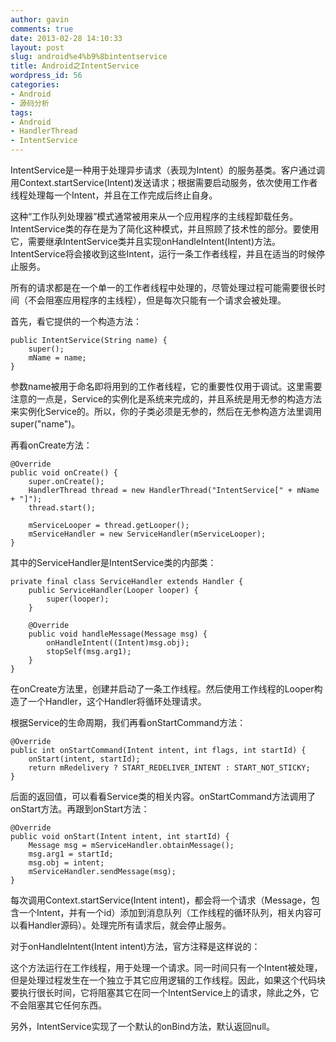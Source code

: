 ```yaml
---
author: gavin
comments: true
date: 2013-02-28 14:10:33
layout: post
slug: android%e4%b9%8bintentservice
title: Android之IntentService
wordpress_id: 56
categories:
- Android
- 源码分析
tags:
- Android
- HandlerThread
- IntentService
---
```


IntentService是一种用于处理异步请求（表现为Intent）的服务基类。客户通过调用Context.startService(Intent)发送请求；根据需要启动服务，依次使用工作者线程处理每一个Intent，并且在工作完成后终止自身。

这种“工作队列处理器”模式通常被用来从一个应用程序的主线程卸载任务。IntentService类的存在是为了简化这种模式，并且照顾了技术性的部分。要使用它，需要继承IntentService类并且实现onHandleIntent(Intent)方法。IntentService将会接收到这些Intent，运行一条工作者线程，并且在适当的时候停止服务。

所有的请求都是在一个单一的工作者线程中处理的，尽管处理过程可能需要很长时间（不会阻塞应用程序的主线程），但是每次只能有一个请求会被处理。

首先，看它提供的一个构造方法：

    public IntentService(String name) {
        super();
        mName = name;
    }

参数name被用于命名即将用到的工作者线程，它的重要性仅用于调试。这里需要注意的一点是，Service的实例化是系统来完成的，并且系统是用无参的构造方法来实例化Service的。所以，你的子类必须是无参的，然后在无参构造方法里调用super("name")。

再看onCreate方法：

    @Override
    public void onCreate() {
        super.onCreate();
        HandlerThread thread = new HandlerThread("IntentService[" + mName + "]");
        thread.start();
    
        mServiceLooper = thread.getLooper();
        mServiceHandler = new ServiceHandler(mServiceLooper);
    }

其中的ServiceHandler是IntentService类的内部类：

    private final class ServiceHandler extends Handler {
        public ServiceHandler(Looper looper) {
            super(looper);
        }
    
        @Override
        public void handleMessage(Message msg) {
            onHandleIntent((Intent)msg.obj);
            stopSelf(msg.arg1);
        }
    }

在onCreate方法里，创建并启动了一条工作线程。然后使用工作线程的Looper构造了一个Handler，这个Handler将循环处理请求。

根据Service的生命周期，我们再看onStartCommand方法：

    @Override
    public int onStartCommand(Intent intent, int flags, int startId) {
        onStart(intent, startId);
        return mRedelivery ? START_REDELIVER_INTENT : START_NOT_STICKY;
    }

后面的返回值，可以看看Service类的相关内容。onStartCommand方法调用了onStart方法。再跟到onStart方法：

    @Override
    public void onStart(Intent intent, int startId) {
        Message msg = mServiceHandler.obtainMessage();
        msg.arg1 = startId;
        msg.obj = intent;
        mServiceHandler.sendMessage(msg);
    }

每次调用Context.startService(Intent intent)，都会将一个请求（Message，包含一个Intent，并有一个id）添加到消息队列（工作线程的循环队列，相关内容可以看Handler源码）。处理完所有请求后，就会停止服务。

对于onHandleIntent(Intent intent)方法，官方注释是这样说的：

这个方法运行在工作线程，用于处理一个请求。同一时间只有一个Intent被处理，但是处理过程发生在一个独立于其它应用逻辑的工作线程。因此，如果这个代码块要执行很长时间，它将阻塞其它在同一个IntentService上的请求，除此之外，它不会阻塞其它任何东西。

另外，IntentService实现了一个默认的onBind方法，默认返回null。
